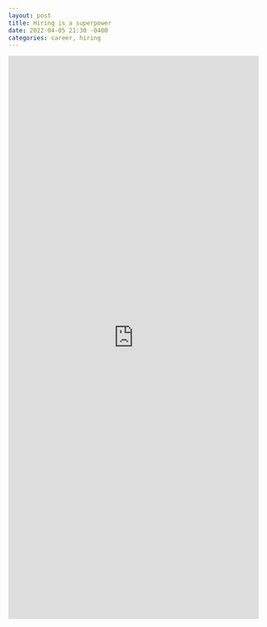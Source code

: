 ```yaml
---
layout: post
title: Hiring is a superpower
date: 2022-04-05 21:30 -0400
categories: career, hiring
---
```

<iframe src="https://www.linkedin.com/embed/feed/update/urn:li:share:6917105322906005506" height="1135" width="504" frameborder="0" allowfullscreen="" title="Embedded post"></iframe>
